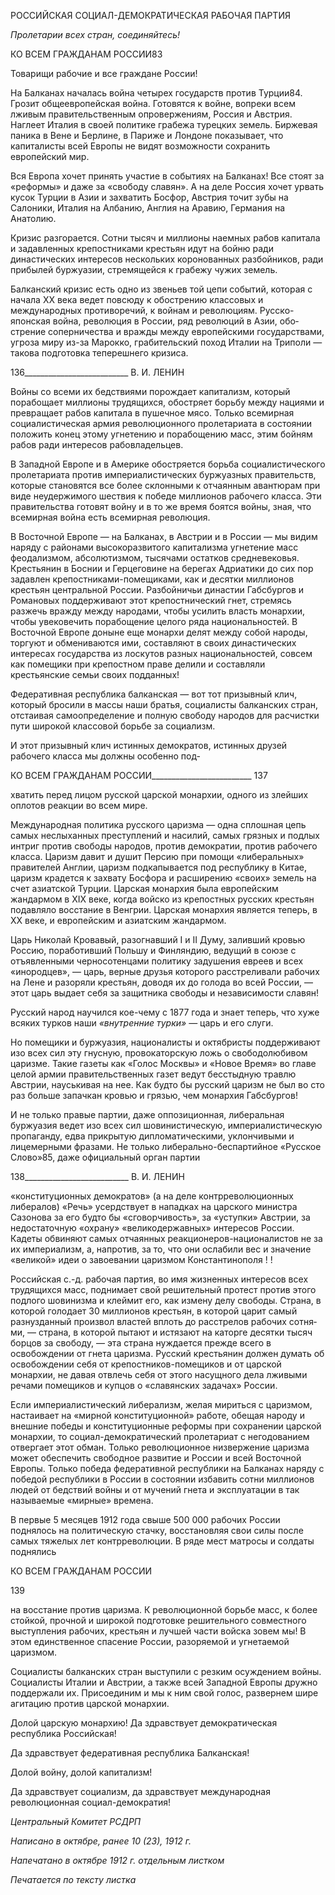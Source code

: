 РОССИЙСКАЯ СОЦИАЛ-ДЕМОКРАТИЧЕСКАЯ РАБОЧАЯ ПАРТИЯ

_Пролетарии всех стран, соединяйтесь!_

КО ВСЕМ ГРАЖДАНАМ РОССИИ83

Товарищи рабочие и все граждане России!

На Балканах началась война четырех государств против Турции84. Грозит общеевро­пейская война. Готовятся к войне, вопреки всем лживым правительственным опровер­жениям, Россия и Австрия. Наглеет Италия в своей политике грабежа турецких земель. Биржевая паника в Вене и Берлине, в Париже и Лондоне показывает, что капиталисты всей Европы не видят возможности сохранить европейский мир.

Вся Европа хочет принять участие в событиях на Балканах! Все стоят за «реформы» и даже за «свободу славян». А на деле Россия хочет урвать кусок Турции в Азии и за­хватить Босфор, Австрия точит зубы на Салоники, Италия на Албанию, Англия на Ара­вию, Германия на Анатолию.

Кризис разгорается. Сотни тысяч и миллионы наемных рабов капитала и задавлен­ных крепостниками крестьян идут на бойню ради династических интересов нескольких коронованных разбойников, ради прибылей буржуазии, стремящейся к грабежу чужих земель.

Балканский кризис есть одно из звеньев той цепи событий, которая с начала XX века ведет повсюду к обострению классовых и международных противоречий, к войнам и революциям. Русско-японская война, революция в России, ряд революций в Азии, обо­стрение соперничества и вражды между европейскими государствами, угроза миру из-за Марокко, грабительский поход Италии на Триполи — такова подготовка теперешне­го кризиса.

  

136__________________________ В. И. ЛЕНИН

Войны со всеми их бедствиями порождает капитализм, который порабощает мил­лионы трудящихся, обостряет борьбу между нациями и превращает рабов капитала в пушечное мясо. Только всемирная социалистическая армия революционного пролета­риата в состоянии положить конец этому угнетению и порабощению масс, этим бойням рабов ради интересов рабовладельцев.

В Западной Европе и в Америке обостряется борьба социалистического пролетариа­та против империалистических буржуазных правительств, которые становятся все бо­лее склонными к отчаянным авантюрам при виде неудержимого шествия к победе мил­лионов рабочего класса. Эти правительства готовят войну и в то же время боятся вой­ны, зная, что всемирная война есть всемирная революция.

В Восточной Европе — на Балканах, в Австрии и в России — мы видим наряду с районами высокоразвитого капитализма угнетение масс феодализмом, абсолютизмом, тысячами остатков средневековья. Крестьянин в Боснии и Герцеговине на берегах Ад­риатики до сих пор задавлен крепостниками-помещиками, как и десятки миллионов крестьян центральной России. Разбойничьи династии Габсбургов и Романовых под­держивают этот крепостнический гнет, стремясь разжечь вражду между народами, что­бы усилить власть монархии, чтобы увековечить порабощение целого ряда националь­ностей. В Восточной Европе доныне еще монархи делят между собой народы, торгуют и обмениваются ими, составляют в своих династических интересах государства из лос­кутов разных национальностей, совсем как помещики при крепостном праве делили и составляли крестьянские семьи своих подданных!

Федеративная республика балканская — вот тот призывный клич, который бросили в массы наши братья, социалисты балканских стран, отстаивая самоопределение и пол­ную свободу народов для расчистки пути широкой классовой борьбе за социализм.

И этот призывный клич истинных демократов, истинных друзей рабочего класса мы должны особенно под-

  

КО ВСЕМ ГРАЖДАНАМ РОССИИ_________________________ 137

хватить перед лицом русской царской монархии, одного из злейших оплотов реакции во всем мире.

Международная политика русского царизма — одна сплошная цепь самых неслы­ханных преступлений и насилий, самых грязных и подлых интриг против свободы на­родов, против демократии, против рабочего класса. Царизм давит и душит Персию при помощи «либеральных» правителей Англии, царизм подкапывается под республику в Китае, царизм крадется к захвату Босфора и расширению «своих» земель на счет азиат­ской Турции. Царская монархия была европейским жандармом в XIX веке, когда вой­ско из крепостных русских крестьян подавляло восстание в Венгрии. Царская монархия является теперь, в XX веке, и европейским и азиатским жандармом.

Царь Николай Кровавый, разогнавший I и II Думу, заливший кровью Россию, пора­ботивший Польшу и Финляндию, ведущий в союзе с отъявленными черносотенцами политику задушения евреев и всех «инородцев», — царь, верные друзья которого рас­стреливали рабочих на Лене и разоряли крестьян, доводя их до голода во всей России, — этот царь выдает себя за защитника свободы и независимости славян!

Русский народ научился кое-чему с 1877 года и знает теперь, что хуже всяких турков наши _«внутренние турки»_ — царь и его слуги.

Но помещики и буржуазия, националисты и октябристы поддерживают изо всех сил эту гнусную, провокаторскую ложь о свободолюбивом царизме. Такие газеты как «Го­лос Москвы» и «Новое Время» во главе целой армии правительственных газет ведут бесстыдную травлю Австрии, науськивая на нее. Как будто бы русский царизм не был во сто раз больше запачкан кровью и грязью, чем монархия Габсбургов!

И не только правые партии, даже оппозиционная, либеральная буржуазия ведет изо всех сил шовинистическую, империалистическую пропаганду, едва прикрытую дипло­матическими, уклончивыми и лицемерными фразами. Не только либерально-беспартийное «Русское Слово»85, даже официальный орган партии

  

138__________________________ В. И. ЛЕНИН

«конституционных демократов» (а на деле контрреволюционных либералов) «Речь» усердствует в нападках на царского министра Сазонова за его будто бы «сговорчи­вость», за «уступки» Австрии, за недостаточную «охрану» «великодержавных» интере­сов России. Кадеты обвиняют самых отчаянных реакционеров-националистов не за их империализм, а, напротив, за то, что они ослабили вес и значение «великой» идеи о за­воевании царизмом Константинополя ! !

Российская с.-д. рабочая партия, во имя жизненных интересов всех трудящихся масс, поднимает свой решительный протест против этого подлого шовинизма и клеймит его, как измену делу свободы. Страна, в которой голодает 30 миллионов крестьян, в кото­рой царит самый разнузданный произвол властей вплоть до расстрелов рабочих сотня­ми, — страна, в которой пытают и истязают на каторге десятки тысяч борцов за свобо­ду, — эта страна нуждается прежде всего в освобождении от гнета царизма. Русский крестьянин должен думать об освобождении себя от крепостников-помещиков и от царской монархии, не давая отвлечь себя от этого насущного дела лживыми речами помещиков и купцов о «славянских задачах» России.

Если империалистический либерализм, желая мириться с царизмом, настаивает на «мирной конституционной» работе, обещая народу и внешние победы и конституцион­ные реформы при сохранении царской монархии, то социал-демократический пролета­риат с негодованием отвергает этот обман. Только революционное низвержение цариз­ма может обеспечить свободное развитие и России и всей Восточной Европы. Только победа федеративной республики на Балканах наряду с победой республики в России в состоянии избавить сотни миллионов людей от бедствий войны и от мучений гнета и эксплуатации в так называемые «мирные» времена.

В первые 5 месяцев 1912 года свыше 500 000 рабочих России поднялось на полити­ческую стачку, восстановляя свои силы после самых тяжелых лет контрреволюции. В ряде мест матросы и солдаты поднялись

  

КО ВСЕМ ГРАЖДАНАМ РОССИИ

  

139

  

на восстание против царизма. К революционной борьбе масс, к более стойкой, прочной и широкой подготовке решительного совместного выступления рабочих, крестьян и лучшей части войска зовем мы! В этом единственное спасение России, разоряемой и угнетаемой царизмом.

Социалисты балканских стран выступили с резким осуждением войны. Социалисты Италии и Австрии, а также всей Западной Европы дружно поддержали их. Присоеди­ним и мы к ним свой голос, развернем шире агитацию против царской монархии.

Долой царскую монархию! Да здравствует демократическая республика Российская!

Да здравствует федеративная республика Балканская!

Долой войну, долой капитализм!

Да здравствует социализм, да здравствует международная революционная социал-демократия!

_Центральный Комитет РСДРП_

  

_Написано в октябре,_ _ранее 10 (23), 1912 г._

_Напечатано в октябре 1912 г. отдельным листком_

  

_Печатается по тексту листка_